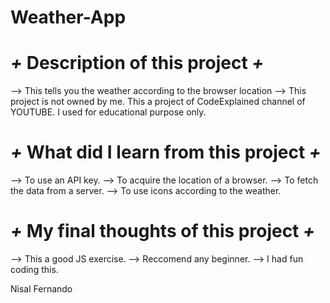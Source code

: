 # Weather-App

# *+* Description of this project *+*
 --> This tells you the weather according to the browser location 
 --> This project is not owned by me. This a project of CodeExplained channel of YOUTUBE. I used for educational purpose only.

# *+* What did I learn from this project *+*
 --> To use an API key.
 --> To acquire the location of a browser.
 --> To fetch the data from a server.
 --> To use icons according to the weather.

# *+* My final thoughts of this project *+*
 --> This a good JS exercise.
 --> Reccomend any beginner.
 --> I had fun coding this.
 
Nisal Fernando
